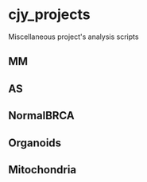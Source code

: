 # cjy_projects
Miscellaneous project's analysis scripts
## MM
## AS
## NormalBRCA
## Organoids
## Mitochondria
